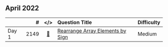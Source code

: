 ## April 2022

||#|</>|Question Title|Difficulty|
|:--|--:|:-:|:--|:--|
|Day 1|2149|[📎](../src/q_2101_2150/q2149.cc)|[Rearrange Array Elements by Sign](https://leetcode.com/problems/rearrange-array-elements-by-sign/)|Medium|

